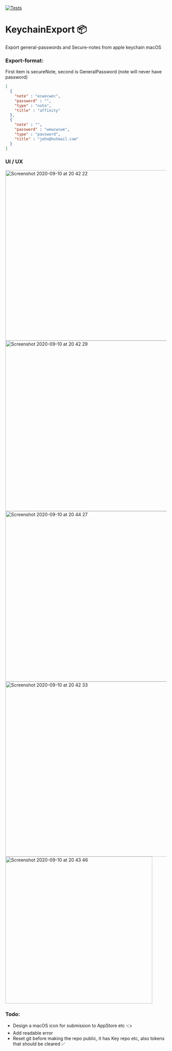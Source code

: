 [![Tests](https://github.com/sentryco/KeychainExport/actions/workflows/Tests.yml/badge.svg)](https://github.com/sentryco/KeychainExport/actions/workflows/Tests.yml)

# KeychainExport 📦
Export general-passwords and Secure-notes from apple keychain macOS

### Export-format:
First item is secureNote, second is GeneralPassword (note will never have password)
```json
[
  {
    "note" : "ecwecwec",
    "password" : "",
    "type" : "note",
    "title" : "affinity"
  },
  {
    "note" : "",
    "password" : "wewcwcwe",
    "type" : "password",
    "title" : "john@hotmail.com"
  }
]
```
### UI / UX

<img width="532" alt="Screenshot 2020-09-10 at 20 42 22" src="https://user-images.githubusercontent.com/11816788/92785277-900bc580-f3a7-11ea-819a-a435e7dee855.png">

<img width="532" alt="Screenshot 2020-09-10 at 20 42 29" src="https://user-images.githubusercontent.com/11816788/92785407-afa2ee00-f3a7-11ea-9325-d485ee676b57.png">

<img width="532" alt="Screenshot 2020-09-10 at 20 44 27" src="https://user-images.githubusercontent.com/11816788/92785507-c47f8180-f3a7-11ea-9dc6-be1e576344df.png">

<img width="546" alt="Screenshot 2020-09-10 at 20 42 33" src="https://user-images.githubusercontent.com/11816788/92785567-d103da00-f3a7-11ea-9ab2-5ab3d9e6ed69.png">

<img width="459" alt="Screenshot 2020-09-10 at 20 43 46" src="https://user-images.githubusercontent.com/11816788/92785644-e11bb980-f3a7-11ea-9b04-498bb3d3982b.png">

### Todo:
- Design a macOS icon for submission to AppStore etc 👈
- Add readable error
- Reset git before making the repo public, it has Key repo etc, also tokens that should be cleared ✅
